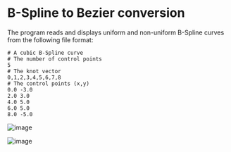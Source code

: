 # B-Spline to Bezier conversion

The program reads and displays uniform and non-uniform B-Spline curves from the following file format:

```
# A cubic B-Spline curve
# The number of control points
5
# The knot vector
0,1,2,3,4,5,6,7,8
# The control points (x,y)
0.0 -3.0
2.0 3.0
4.0 5.0
6.0 5.0
8.0 -5.0
```

![image](https://user-images.githubusercontent.com/4311278/165717548-a8b33357-a3c9-4df2-a672-2c4a2a3d20c3.png)

![image](https://user-images.githubusercontent.com/4311278/165717488-66fe4295-ca4d-44ee-bf49-22f91f8c662b.png)
